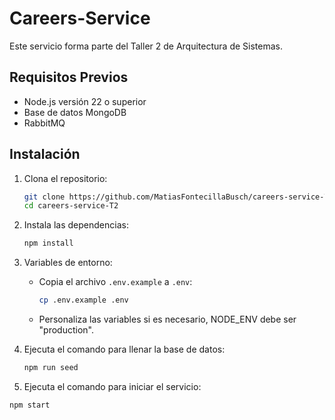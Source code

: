 # Careers-Service

Este servicio forma parte del Taller 2 de Arquitectura de Sistemas.

## Requisitos Previos

- Node.js versión 22 o superior
- Base de datos MongoDB
- RabbitMQ

## Instalación

1. Clona el repositorio:
   ```bash
   git clone https://github.com/MatiasFontecillaBusch/careers-service-T2.git
   cd careers-service-T2
   ```

2. Instala las dependencias:

   ```bash
   npm install
   ```

3. Variables de entorno:
   - Copia el archivo `.env.example` a `.env`:
     ```bash
     cp .env.example .env
     ```
   - Personaliza las variables si es necesario, NODE_ENV debe ser "production".


4. Ejecuta el comando para llenar la base de datos:
   ```bash
   npm run seed
   ``` 

5. Ejecuta el comando para iniciar el servicio:
```bash
npm start
``` 